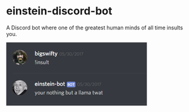 # einstein-discord-bot

A Discord bot where one of the greatest human minds of all time insults you.

![Example insult](https://github.com/heymoose/einstein-discord-bot/blob/master/ExampleInsult.PNG)